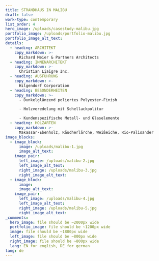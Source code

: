 ```yaml
---
title: STRANDHAUS IN MALIBU
draft: false
work-type: contemporary
list_order: 4
hero_image: /uploads/casestudy-malibu.jpg
portfolio_image: /uploads/portfolio-malibu.jpg
portfolio_image_alt_text:
details:
  - heading: ARCHITEKT
    copy_markdown: >-
      Richard Meier & Partners Architects
  - heading: INNENARCHITEKT
    copy_markdown: >-
      Christian Liaigre Inc.
  - heading: AUSFÜHRUNG
    copy_markdown: >-
      Hilgendorf Corporation
  - heading: BESONDERHEITEN
    copy_markdown: >-
      - Dunkelglänzend poliertes Polyester-Finish

      - Holzveredelung mit Schellackpolitur

      - Kundenspezifische Metall- und Glaselemente
  - heading: HOLZARTEN
    copy_markdown: >-
      Makassar-Ebenholz, Räucherlärche, Weißeiche, Rio-Palisander
image_blocks:
  - image_block:
      image: /uploads/malibu-1.jpg
      image_alt_text:
    image_pair:
      left_image: /uploads/malibu-2.jpg
      left_image_alt_text:
      right_image: /uploads/malibu-3.jpg
      right_image_alt_text:
  - image_block:
      image:
      image_alt_text:
    image_pair:
      left_image: /uploads/malibu-4.jpg
      left_image_alt_text:
      right_image: /uploads/malibu-5.jpg
      right_image_alt_text:
_comments:
  hero_image: file should be ~2000px wide
  portfolio_image: file should be ~1200px wide
  image: file should be ~1800px wide
  left_image: file should be ~800px wide
  right_image: file should be ~800px wide
  lang: EN for english, DE for german
lang: de
---
```


